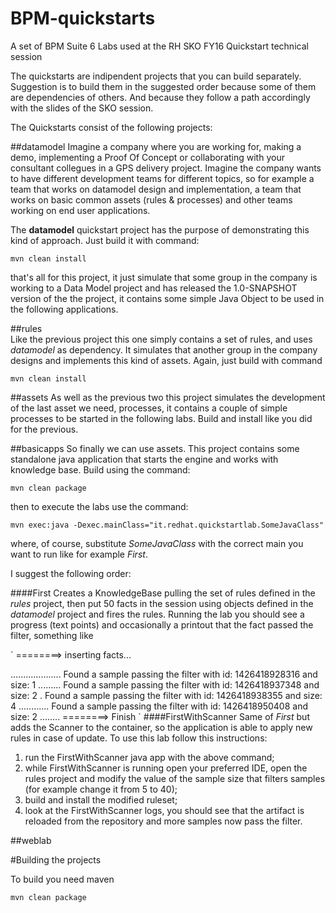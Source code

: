# BPM-quickstarts

A set of BPM Suite 6 Labs used at the RH SKO FY16 Quickstart technical session

The quickstarts are indipendent projects that you can build separately. Suggestion is to build them in the suggested order because some of them are dependencies of others. And because they follow a path accordingly with the slides of the SKO session.

The Quickstarts consist of the following projects:

##datamodel 
Imagine a company where you are working for, making a demo, implementing a Proof Of Concept or collaborating with your consultant collegues in a GPS delivery project.
Imagine the company wants to have different development teams for different topics, so for example a team that works on datamodel design and implementation, a team that works on basic common assets (rules & processes) and other teams working on end user applications.

The **datamodel** quickstart project has the purpose of demonstrating this kind of approach.
Just build it with command:

`mvn clean install`

that's all for this project, it just simulate that some group in the company is working to a Data Model project and has released the 1.0-SNAPSHOT version of the the project, it contains some simple Java Object to be used in the following applications.

##rules     
Like the previous project this one simply contains a set of rules, and uses *datamodel* as dependency. It simulates that another group in the company designs and implements this kind of assets.
Again, just build with command

`mvn clean install`

##assets
As well as the previous two this project simulates the development of the last asset we need, processes, it contains a couple of simple processes to be started in the following labs. Build and install like you did for the previous.

##basicapps 
So finally we can use assets. This project contains some standalone java application that starts the engine and works with knowledge base. Build using the command:

`mvn clean package`

then to execute the labs use the command:

`mvn exec:java -Dexec.mainClass="it.redhat.quickstartlab.SomeJavaClass"`

where, of course, substitute *SomeJavaClass* with the correct main you want to run like for example *First*.

I suggest the following order:

####First
Creates a KnowledgeBase pulling the set of rules defined in the *rules* project, then put 50 facts in the session using objects defined in the *datamodel* project and fires the rules. Running the lab you should see a progress (text points) and occasionally a printout that the fact passed the filter, something like

`
          ========> inserting facts...

....................
Found a sample passing the filter with id: 1426418928316 and size: 1
.........
Found a sample passing the filter with id: 1426418937348 and size: 2
.
Found a sample passing the filter with id: 1426418938355 and size: 4
............
Found a sample passing the filter with id: 1426418950408 and size: 2
........
          ========> Finish
`
####FirstWithScanner
Same of *First* but adds the Scanner to the container, so the application is able to apply new rules in case of update. To use this lab follow this instructions:

1. run the FirstWithScanner java app with the above command;
2. while FirstWithScanner is running open your preferred IDE, open the rules project and modify the value of the sample size that filters samples (for example change it from 5 to 40);
3. build and install the modified ruleset;
4. look at the FirstWithScanner logs, you should see that the artifact is reloaded from the repository and more samples now pass the filter.

##weblab


#Building the projects

To build you need maven

~~~
mvn clean package
~~~